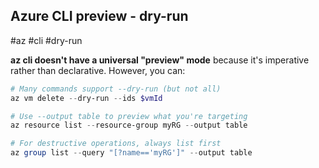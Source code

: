 
## Azure CLI preview - dry-run
#az #cli #dry-run

**az cli doesn't have a universal "preview" mode** because it's imperative rather than declarative. However, you can:

```powershell
# Many commands support --dry-run (but not all)
az vm delete --dry-run --ids $vmId

# Use --output table to preview what you're targeting
az resource list --resource-group myRG --output table

# For destructive operations, always list first
az group list --query "[?name=='myRG']" --output table
```

